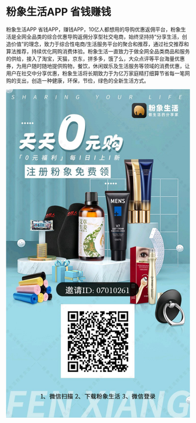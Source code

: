 # 粉象生活APP 省钱赚钱
粉象生活APP 省钱APP，赚钱APP，10亿人都想用的导购优惠返佣平台，粉象生活是全网全品类的综合优惠导购返佣分享型社交电商，始终坚持持“分享生活，创造价值”的理念，致力于综合性电商/生活服务平台的聚合和推荐，通过社交推荐和算法推荐，持续优化网购消费体验。粉象生活一直致力于做全网全品类商品和服务的供给，接入了淘宝，天猫，京东，拼多多，饿了么，大众点评等平台海量优惠券，为用户随时随地提供购物，餐饮，休闲娱乐及生活服务等领域的消费优惠，让用户在社交中分享优惠，粉象生活将长期致力于为亿万家庭精打细算节省每一笔网购的支出，创造一种健康，环保，节俭，绿色的全新生活方式。


![粉象生活](static/1.jpg)